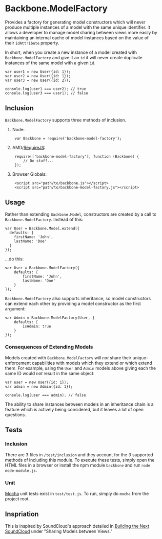 # Backbone.ModelFactory

Provides a factory for generating model constructors which will never produce multiple instances of a model with the same unique identifier. It allows a developer to manage model sharing between views more easily by maintaining an internal cache of model instances based on the value of their `idAttribute` property.

In short, when you create a new instance of a model created with `Backbone.ModelFactory` and give it an `id` it will never create duplicate instances of the same model with a given `id`.

    var user1 = new User({id: 1});
    var user2 = new User({id: 1});
    var user3 = new User({id: 2});

    console.log(user1 === user2); // true
    console.log(user3 === user1); // false

## Inclusion

`Backbone.ModelFactory` supports three methods of inclusion.

1. Node:

        var Backbone = require('backbone-model-factory');

2. AMD/[RequireJS](http://requirejs.org):

        require(['backbone-model-factory'], function (Backbone) {
            // Do stuff...
        });

3. Browser Globals:

        <script src="path/to/backbone.js"></script>
        <script src="path/to/backbone-model-factory.js"></script>

## Usage

Rather than extending `Backbone.Model`, constructors are created by a call to `Backbone.ModelFactory`. Instead of this:

    var User = Backbone.Model.extend({
      defaults: {
        firstName: 'John',
        lastName: 'Doe'
      }
    });

...do this:

    var User = Backbone.ModelFactory({
        defaults: {
            firstName: 'John',
            lastName: 'Doe'
        }
    });

`Backbone.ModelFactory` also supports inheritance, so model constructors can extend each other by providing a model constructor as the first argument:

    var Admin = Backbone.ModelFactory(User, {
        defaults: {
            isAdmin: true
        }
    });

### Consequences of Extending Models

Models created with `Backbone.ModelFactory` will *not* share their unique-enforcement capabilities with models which they extend or which extend them. For example, using the `User` and `Admin` models above giving each the same ID would *not* result in the same object:

    var user = new User({id: 1});
    var admin = new Admin({id: 1});

    console.log(user === admin); // false

The ability to share instances between models in an inheritance chain is a feature which is actively being considered, but it leaves a lot of open questions.

## Tests

### Inclusion

There are 3 files in `/test/inclusion` and they account for the 3 supported methods of including this module. To execute these tests, simply open the HTML files in a browser or install the npm module `backbone` and run `node node-module.js`.

### Unit

[Mocha](http://visionmedia.github.com/mocha/) unit tests exist in `test/test.js`. To run, simply do `mocha` from the project root.

## Inspriation

This is inspired by SoundCloud's approach detailed in [Building the Next SoundCloud](http://backstage.soundcloud.com/2012/06/building-the-next-soundcloud/) under "Sharing Models between Views."
